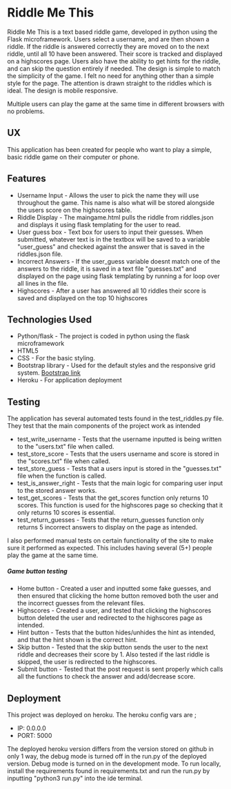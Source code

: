 # Riddle Me This

Riddle Me This is a text based riddle game, developed in python using the Flask microframework.
Users select a username, and are then shown a riddle. If the riddle is answered correctly they are 
moved on to the next riddle, until all 10 have been answered. Their score is tracked and displayed on a highscores page.
Users also have the ability to get hints for the riddle, and can skip the question entirely if needed. The design is simple
to match the simplicity of the game. I felt no need for anything other than a simple style for the page. The attention is drawn straight
to the riddles which is ideal. The design is mobile responsive.

Multiple users can play the game at the same time in different browsers with no problems.

## UX

This application has been created for people who want to play a simple, basic riddle game on their computer or phone.

## Features

* Username Input - Allows the user to pick the name they will use throughout the game. This name is also what will be stored alongside the users score on the highscores table.
* Riddle Display - The maingame.html pulls the riddle from riddles.json and displays it using flask templating for the user to read.
* User guess box - Text box for users to input their guesses. When submitted, whatever text is in the textbox will be saved to a variable "user_guess" and checked against the answer that is saved in the riddles.json file.
* Incorrect Answers - If the user_guess variable doesnt match one of the answers to the riddle, it is saved in a text file "guesses.txt" and displayed on the page using flask templating by running a for loop over all lines in the file.
* Highscores - After a user has answered all 10 riddles their score is saved and displayed on the top 10 highscores


## Technologies Used

* Python/flask - The project is coded in python using the flask microframework
* HTML5
* CSS - For the basic styling. 
* Bootstrap library - Used for the default styles and the responsive grid system. [Bootstrap link](https://getbootstrap.com/)
* Heroku - For application deployment

## Testing

The application has several automated tests found in the test_riddles.py file. They test that the main components of the project work
as intended

* test_write_username - Tests that the username inputted is being written to the "users.txt" file when called.
* test_store_score - Tests that the users username and score is stored in the "scores.txt" file when called.
* test_store_guess - Tests that a users input is stored in the "guesses.txt" file when the function is called.
* test_is_answer_right - Tests that the main logic for comparing user input to the stored answer works.
* test_get_scores - Tests that the get_scores function only returns 10 scores. This function is used for the highscores page so checking that it only returns 10 scores is essential.
* test_return_guesses - Tests that the return_guesses function only returns 5 incorrect answers to display on the page as intended. 

I also performed manual tests on certain functionality of the site to make sure it performed as expected. This includes having several (5+) people
play the game at the same time.

##### Game button testing

* Home button - Created a user and inputted some fake guesses, and then ensured that clicking the home button removed both the user and the incorrect guesses from the relevant files.
* Highscores - Created a user, and tested that clicking the highscores button deleted the user and redirected to the highscores page as intended.
* Hint button - Tests that the button hides/unhides the hint as intended, and that the hint shown is the correct hint.
* Skip button - Tested that the skip button sends the user to the next riddle and decreases their score by 1. Also tested if the last riddle is skipped, the user is redirected to the highscores.
* Submit button - Tested that the post request is sent properly which calls all the functions to check the answer and add/decrease score.


## Deployment

This project was deployed on heroku. The heroku config vars are ;

* IP: 0.0.0.0
* PORT: 5000

The deployed heroku version differs from the version stored on github in only 1 way, the debug mode is turned off
in the run.py of the deployed version. Debug mode is turned on in the development mode. To run locally, install the requirements found in 
requirements.txt and run the run.py by inputting "python3 run.py" into  the ide terminal.


